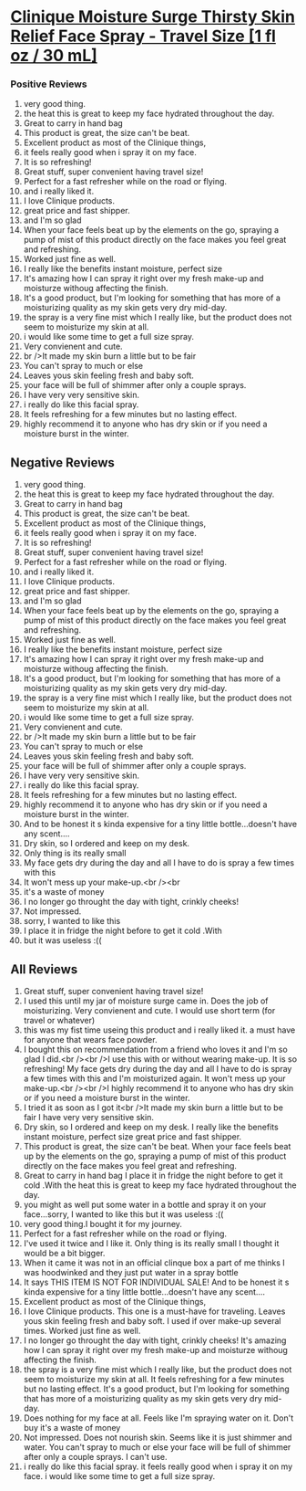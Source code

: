 # [Clinique Moisture Surge Thirsty Skin Relief Face Spray - Travel Size [1 fl oz / 30 mL]](https://products.checkmycream.com/products/Clinique-Moisture-Surge-Thirsty-Skin-Relief-Face-Spray-Travel-Size-1-fl-oz-30-mL.html)

### Positive Reviews

<ol>
      <li>very good thing.</li>
      <li>the heat this is great to keep my face hydrated throughout the day.</li>
      <li>Great to carry in hand bag</li>
      <li>This product is great, the size can&#x27;t be beat.  </li>
      <li>Excellent product as most of the Clinique things,</li>
      <li>it feels really good when i spray it on my face.</li>
      <li>It is so refreshing!</li>
      <li>Great stuff, super convenient having travel size!</li>
      <li>Perfect for a fast refresher while on the road or flying.</li>
      <li>and i really liked it.</li>
      <li>I love Clinique products.</li>
      <li>great price and fast shipper.</li>
      <li>and I&#x27;m so glad</li>
      <li>When your face feels beat up by the elements on the go, spraying a pump of mist of this product directly on the face makes you feel great and refreshing.</li>
      <li>Worked just fine as well.</li>
      <li>I really like the benefits instant moisture, perfect size</li>
      <li>It&#x27;s amazing how I can spray it right over my fresh make-up and moisturze withoug affecting the finish.</li>
      <li>It&#x27;s a good product, but I&#x27;m looking for something that has more of a moisturizing quality as my skin gets very dry mid-day.</li>
      <li>the spray is a very fine mist which I really like, but the product does not seem to moisturize my skin at all.  </li>
      <li>i would like some time to get a full size spray.</li>
      <li>Very convienent and cute.</li>
      <li>br /&gt;It made my skin burn a little but to be fair</li>
      <li>You can&#x27;t spray to much or else</li>
      <li>Leaves yous skin feeling fresh and baby soft.</li>
      <li>your face will be full of shimmer after only a couple sprays.</li>
      <li>I have very very sensitive skin.</li>
      <li>i really do like this facial spray.</li>
      <li>It feels refreshing for a few minutes but no lasting effect.  </li>
      <li>highly recommend it to anyone who has dry skin or if you need a moisture burst in the winter.</li>
</ol>


<h2>Negative Reviews</h2>
<ol>
<li> very good thing.</li>
<li> the heat this is great to keep my face hydrated throughout the day.</li>
<li> Great to carry in hand bag</li>
<li> This product is great, the size can&#x27;t be beat.  </li>
<li> Excellent product as most of the Clinique things,</li>
<li> it feels really good when i spray it on my face.</li>
<li> It is so refreshing!</li>
<li> Great stuff, super convenient having travel size!</li>
<li> Perfect for a fast refresher while on the road or flying.</li>
<li> and i really liked it.</li>
<li> I love Clinique products.</li>
<li> great price and fast shipper.</li>
<li> and I&#x27;m so glad</li>
<li> When your face feels beat up by the elements on the go, spraying a pump of mist of this product directly on the face makes you feel great and refreshing.</li>
<li> Worked just fine as well.</li>
<li> I really like the benefits instant moisture, perfect size</li>
<li> It&#x27;s amazing how I can spray it right over my fresh make-up and moisturze withoug affecting the finish.</li>
<li> It&#x27;s a good product, but I&#x27;m looking for something that has more of a moisturizing quality as my skin gets very dry mid-day.</li>
<li> the spray is a very fine mist which I really like, but the product does not seem to moisturize my skin at all.  </li>
<li> i would like some time to get a full size spray.</li>
<li> Very convienent and cute.</li>
<li> br /&gt;It made my skin burn a little but to be fair</li>
<li> You can&#x27;t spray to much or else</li>
<li> Leaves yous skin feeling fresh and baby soft.</li>
<li> your face will be full of shimmer after only a couple sprays.</li>
<li> I have very very sensitive skin.</li>
<li> i really do like this facial spray.</li>
<li> It feels refreshing for a few minutes but no lasting effect.  </li>
<li> highly recommend it to anyone who has dry skin or if you need a moisture burst in the winter.</li>
<li> And to be honest it s kinda expensive for a tiny little bottle...doesn&#x27;t have any scent....</li>
<li> Dry skin, so I ordered and keep on my desk.</li>
<li> Only thing is its really small</li>
<li> My face gets dry during the day and all I have to do is spray a few times with this</li>
<li> It won&#x27;t mess up your make-up.&lt;br /&gt;&lt;br</li>
<li> it&#x27;s a waste of money</li>
<li> I no longer go throught the day with tight, crinkly cheeks!  </li>
<li> Not impressed.</li>
<li> sorry, I wanted to like this</li>
<li> I place it in fridge the night before to get it cold .With</li>
<li> but it was useless :((</li>
</ol>

<h2>All Reviews</h2>

<ol>
    <li> Great stuff, super convenient having travel size!</li>
    <li> I used this until my jar of moisture surge came in. Does the job of moisturizing. Very convienent and cute. I would use short term (for travel or whatever)</li>
    <li> this was my fist time useing this product and i really liked it. a must have for anyone that wears face powder.</li>
    <li> I bought this on recommendation from a friend who loves it and I&#x27;m so glad I did.&lt;br /&gt;&lt;br /&gt;I use this with or without wearing make-up. It is so refreshing! My face gets dry during the day and all I have to do is spray a few times with this and I&#x27;m moisturized again. It won&#x27;t mess up your make-up.&lt;br /&gt;&lt;br /&gt;I highly recommend it to anyone who has dry skin or if you need a moisture burst in the winter.</li>
    <li> I tried it as soon as I got it&lt;br /&gt;It made my skin burn a little but to be fair I have very very sensitive skin.</li>
    <li> Dry skin, so I ordered and keep on my desk. I really like the benefits instant moisture, perfect size great price and fast shipper.</li>
    <li> This product is great, the size can&#x27;t be beat.  When your face feels beat up by the elements on the go, spraying a pump of mist of this product directly on the face makes you feel great and refreshing.</li>
    <li> Great to carry in hand bag I place it in fridge the night before to get it cold .With the heat this is great to keep my face hydrated throughout the day.</li>
    <li> you might as well put some water in a bottle and spray it on your face...sorry, I wanted to like this but it was useless :((</li>
    <li> very good thing.I bought it for my journey.</li>
    <li> Perfect for a fast refresher while on the road or flying.</li>
    <li> I&#x27;ve used it twice and I like it. Only thing is its really small I thought it would be a bit bigger.</li>
    <li> When it came it was not in an official clinque box a part of me thinks I was hoodwinked and they just put water in a spray bottle</li>
    <li> It says THIS ITEM IS NOT FOR INDIVIDUAL SALE! And to be honest it s kinda expensive for a tiny little bottle...doesn&#x27;t have any scent....</li>
    <li> Excellent product as most of the Clinique things,</li>
    <li> I love Clinique products. This one is a must-have for traveling. Leaves yous skin feeling fresh and baby soft. I used if over make-up several times. Worked just fine as well.</li>
    <li> I no longer go throught the day with tight, crinkly cheeks!  It&#x27;s amazing how I can spray it right over my fresh make-up and moisturze withoug affecting the finish.</li>
    <li> the spray is a very fine mist which I really like, but the product does not seem to moisturize my skin at all.  It feels refreshing for a few minutes but no lasting effect.  It&#x27;s a good product, but I&#x27;m looking for something that has more of a moisturizing quality as my skin gets very dry mid-day.</li>
    <li> Does nothing for my face at all. Feels like I&#x27;m spraying water on it.  Don&#x27;t buy it&#x27;s a waste of money</li>
    <li> Not impressed. Does not nourish skin. Seems like it is just shimmer and water. You can&#x27;t spray to much or else your face will be full of shimmer after only a couple sprays. I can&#x27;t use.</li>
    <li> i really do like this facial spray. it feels really good when i spray it on my face. i would like some time to get a full size spray.</li>
</ol>




